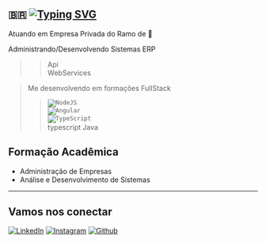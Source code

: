 
🇧🇷 [![Typing SVG](https://readme-typing-svg.herokuapp.com?font=Black+Ops+One&pause=1000&width=435&lines=Vin%C3%ADcius+de+Carvalho;Dev+FullStack;39+anos)](https://git.io/typing-svg)
---

Atuando em Empresa Privada do Ramo de 🚜 

Administrando/Desenvolvendo Sistemas ERP <br>
 >> Api <br>
 >> WebServices <br>
 
> Me desenvolvendo em formações FullStack 
 >> <code>![NodeJS](https://img.shields.io/badge/NodeJS-000?style=for-the-badge&logo=nodedotjs&logoColor=nodedotjs)</code><br>
 >> <code>![Angular](https://img.shields.io/badge/Angular-000?style=for-the-badge&logo=angular&logoColor=C3002F)</code> <br>
 >> <code>![TypeScript](https://img.shields.io/badge/typescript-000?style=for-the-badge&logo=typescript&logoColor=C3002F)</code> <br>
 >> typescript
 >> Java <br>

 ## Formação Acadêmica
  - Administração de Empresas
  - Análise e Desenvolvimento de Sistemas

---
## Vamos nos conectar
[![LinkedIn](https://img.shields.io/badge/LinkedIn-000?style=for-the-badge&logo=linkedin&logoColor=0E76A8)](https://www.linkedin.com/in//vinicius-de-carvalho-98538124/)   [![Instagram](https://img.shields.io/badge/Instagram-000?style=for-the-badge&logo=instagram)](https://www.instagram.com/viiini/) [![Github](https://img.shields.io/badge/GitHub-000?style=for-the-badge&logo=github)](https://github.com/viniciuscarvalho32)

